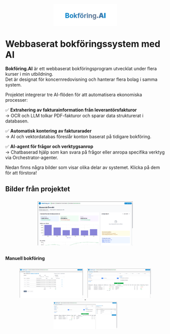 <img src="images/logo.png" alt="KoncernBok logo" width="200" style="display: block; margin: 0 auto;">

# Webbaserat bokföringssystem med AI

**Bokföring.AI** är ett webbaserat bokföringsprogram utvecklat under flera kurser i min utbildning.  
Det är designat för koncernredovisning och hanterar flera bolag i samma system.

Projektet integrerar tre AI-flöden för att automatisera ekonomiska processer:

✅ **Extrahering av fakturainformation från leverantörsfakturor**  
→ OCR och LLM tolkar PDF-fakturor och sparar data strukturerat i databasen.

✅ **Automatisk kontering av fakturarader**  
→ AI och vektordatabas föreslår konton baserat på tidigare bokföring.

✅ **AI-agent för frågor och verktygsanrop**  
→ Chatbaserad hjälp som kan svara på frågor eller anropa specifika verktyg via Orchestrator-agenter.

Nedan finns några bilder som visar olika delar av systemet. Klicka på dem för att förstora!

<h2>Bilder från projektet</h2>

<p align="center">
  <a href="images/start.png" target="_blank">
    <img src="images/start.png" alt="Skärm 1" width="300" style="margin:10px;">
  </a>
</p>

<h4>Manuell bokföring</h4>

<p align="center">
  <a href="images/manuall_journal_entry.png" target="_blank">
    <img src="images/manuall_journal_entry.png" alt="Skärm 1" width="200" style="margin:5px;">
  </a>
  <a href="images/list_transaktions.png" target="_blank">
    <img src="images/list_transaktions.png" alt="Skärm 1" width="200" style="margin:5px;">
  </a>
  <a href="images/list_transaktions_with_detail.png" target="_blank">
    <img src="images/list_transaktions_with_detail.png" alt="Skärm 1" width="200" style="margin:5px;">
  </a>
</p>
